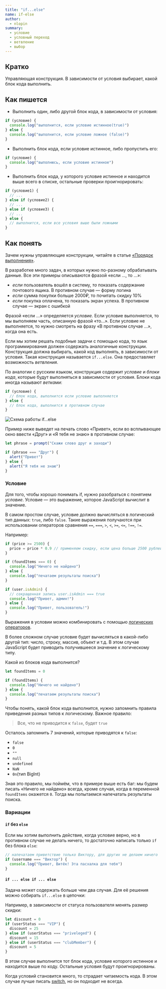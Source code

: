 ```yaml
---
title: "if...else"
name: if-else
author:
  - nlopin
summary:
  - условие
  - условный переход
  - ветвление
  - выбор
---
```


## Кратко

Управляющая конструкция. В зависимости от условия выбирает, какой блок кода выполнить.

## Как пишется

- Выполнить один, либо другой блок кода, в зависимости от условия:

```js
if (условие) {
  console.log("выполнится, если условие истинное(true)")
} else {
  console.log("выполнится, если условие ложное (false)")
}
```

- Выполнить блок кода, если условие истинное, либо пропустить его:

```js
if (условие) {
  console.log("выполнюсь, если условие истинное")
}
```

- Выполнить блок кода, у которого условие истинное и находится выше всего в списке, остальные проверки проигнорировать:

```js
if (условие1) {
  // ...
} else if (условие2) {
  // ...
} else if (условие3) {
  // ...
} else {
  // выполнится, если все условия выше были ложными
}
```

## Как понять

Зачем нужны управляющие конструкции, читайте в статье [«Порядок выполнения»](/js/doka/execution-order).

В разработке много задач, в которых нужно по-разному обрабатывать данные. Все эти примеры описываются фразой «если ..., то ...»:

- _если_ пользователь вошёл в систему, _то_ показать содержание почтового ящика. В противном случае — форму логина
- _если_ сумма покупки больше 2000₽, то почитать скидку 10%
- _если_ покупка оплачена, то показать экран успеха. В противном случае — экран с ошибкой

Фразой «если ...» определяется _условие._ Если условие выполняется, то мы выполняем часть, описанную фразой «то...». Если условие не выполняется, то нужно смотреть на фразу «В противном случае ...», когда она есть.

Если мы хотим решать подобные задачи с помощью кода, то язык программирования должен содержать аналогичные конструкции. Конструкция должна выбирать, какой код выполнять, в зависимости от условия. Такая конструкция называется `if...else`. Она предоставляет возможность _ветвления_.

По аналогии с русским языком, конструкция содержит _условие_ и _блоки кода_, которые будут выполняться в зависимости от условия. Блоки кода иногда называют _ветками_:

```js
if (условие) {
  // блок кода, выполнится если условие выполняется
} else {
  // блок кода, выполнится в противном случае
}
```

![Схема работы if...else](images/conditional.png)

Пример ниже выведет на печать слово «Привет», если во всплывающее окно ввести «Друг» и «Я тебя не знаю» в противном случае:

```js
let phrase = prompt("Скажи слово друг и заходи")

if (phrase === "Друг") {
  alert("Привет")
} else {
  alert("Я тебя не знаю")
}
```

### Условие

Для того, чтобы хорошо понимать if, нужно разобраться с понятием _условие_. Условие — это выражение, которое JavaScript вычислит в значение.

В самом простом случае, условие должно вычисляться в логический тип данных: `true`, либо `false`. Такие выражения получаются при использовании операторов сравнения `==`, `===`, `>`, `<`, `>=`, `<=`, `!==`, `!=`.

Например:

```js
if (price >= 2500) {
  price = price * 0.9 // применяем скидку, если цена больше 2500 рублей
}

if (foundItems === 0) {
  console.log("Ничего не найдено")
} else {
  console.log("печатаем результаты поиска")
}

if (user.isAdmin) {
  // сокращенная запись user.isAdmin === true
  console.log("Привет, админ!")
} else {
  console.log("Привет, пользователь!")
}
```

Выражения в условии можно комбинировать с помощью [логических операторов](/js/doka/logic-operators).

В более сложном случае условие будет вычисляться в какой-либо другой тип: число, строку, массив, объект и т.д. В этом случае JavaScript будет приводить получившееся значение к логическому типу.

Какой из блоков кода выполнится?

```js
let foundItems = 0

if (foundItems) {
  console.log("Ничего не найдено")
} else {
  console.log("печатаем результаты поиска")
}
```

Чтобы понять, какой блок кода выполнится, нужно запомнить правила приведения разных типов к логическому. Важное правило:

> Все, что не приводится к `false`, будет `true`

Осталось запомнить 7 значений, которые приводятся к `false`:

- `false`
- `0`
- `""`
- `null`
- `undefined`
- `NaN`
- `0n`(тип BigInt)

Зная это правило, мы поймём, что в примере выше есть баг: мы будем писать «Ничего не найдено» всегда, кроме случая, когда в переменной `foundItems` окажется `0`. Тогда мы попытаемся напечатать результаты поиска.

### Вариации

#### `if` без `else`

Если мы хотим выполнить действие, когда условие верно, но в противном случае не делать ничего, то достаточно написать только `іf` без блока `else`:

```js
// напечатаем приветствие только Виктору, для других не делаем ничего
if (username === "Виктор") {
  console.log("Привет, Витёк! Эта пасхалка для тебя")
}
```

#### `if ... else if ... else`

Задача может содержать больше чем два случая. Для её решения можно собирать `if...else` в цепочки:

Например, в зависимости от статуса пользователя менять размер скидки:

```js
let discount = 0
if (userStatus === "VIP") {
  discount = 25
} else if (userStatus === "priveleged") {
  discount = 15
} else if (userStatus === "clubMember") {
  discount = 5
}
```

В этом случае выполнится тот блок кода, условие которого истинное и находится выше по коду. Остальные условия будут проигнорированы.

Когда условий становится много, то страдает читаемость кода. В этом случае лучше писать [switch](/js/doka/switch), но он подходит не всегда.

